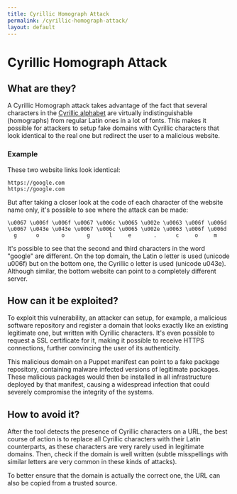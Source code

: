 ```yaml
---
title: Cyrillic Homograph Attack
permalink: /cyrillic-homograph-attack/
layout: default
---
```


# Cyrillic Homograph Attack

## What are they?

A Cyrillic Homograph attack takes advantage of the fact that several characters in the [Cyrillic alphabet](https://www.britannica.com/topic/Cyrillic-alphabet) are virtually indistinguishable (homographs) from regular Latin ones in a lot of fonts. This makes it possible for attackers to setup fake domains with Cyrillic characters that look identical to the real one but redirect the user to a malicious website.

### Example
These two website links look identical:
```
https://google.com
https://gооgle.com
```

But after taking a closer look at the code of each character of the website name only, it's possible to see where the attack can be made:
```
\u0067 \u006f \u006f \u0067 \u006c \u0065 \u002e \u0063 \u006f \u006d
\u0067 \u043e \u043e \u0067 \u006c \u0065 \u002e \u0063 \u006f \u006d
  g      o       o       g      l     e       .      c     o     m
```

It's possible to see that the second and third characters in the word "google" are different. On the top domain, the Latin o letter is used (unicode u006f) but on the bottom one, the Cyrillic о letter is used (unicode u043e). Although similar, the bottom website can point to a completely different server.

## How can it be exploited?

To exploit this vulnerability, an attacker can setup, for example, a malicious software repository and register a domain that looks exactly like an existing legitimate one, but written with Cyrillic characters. It's even possible to request a SSL certificate for it, making it possible to receive HTTPS connections, further  convincing the user of its authenticity.

This malicious domain on a Puppet manifest can point to a fake package repository, containing malware infected versions of legitimate packages. These malicious packages would then be installed in all infrastructure deployed by that manifest, causing a widespread infection that could severely compromise the integrity of the systems.
  
## How to avoid it?

After the tool detects the presence of Cyrillic characters on a URL, the best course of action is to replace all Cyrillic characters with their Latin counterparts, as these characters are very rarely used in legitimate domains.
Then, check if the domain is well written (subtle misspellings with similar letters are very common in these kinds of attacks).

To better ensure that the domain is actually the correct one, the URL can also be copied from a trusted source.